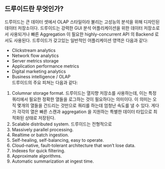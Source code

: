 ## 드루이드란 무엇인가?

드루이드는 큰 데이터 셋에서 OLAP 스타일이라 불리는 고성능의 분석을 위해 디자인된 데이터 저장소이다. 드루이드는 강력한 GUI 분석 어플리케이션을 위한 데이터 저장소로서 사용되거나 빠른 Aggregation 이 필요한 highly-concurrent API 의 Backend 로서도 사용된다. 드루이드가 갖고있는 일반적인 어플리케이션 영역은 다음과 같다: </br>
* Clickstream analytics</br>
* Network flow analytics</br>
* Server metrics storage</br>
* Application performance metrics</br>
* Digital marketing analytics</br>
* Business intelligence / OLAP</br>
드루이드의 주요 피쳐는 다음과 같다:</br>
1. Columnar storage format. 드루이드는 열지향 저장소를 사용하는데, 이는 특정 쿼리에서 필요한 정확한 열들을 로그하는 것이 필요하다는 의미이다. 이 의미는 오직 몇개의 열들을 건드리는 것만으로 쿼리를 하는데 엄청난 속도를 낼 수 있다. 게다가 각각의 열은 빠른 스캔과 aggregation 을 지원하는 특별한 데이터 타입으로 최적화된 상태로 저장된다.</br>
2. Scalable distributed system. 드루이드는 전형적으로 </br>
3. Massively parallel processing.</br>
4. Realtime or batch ingestion.</br>
5. Self-healing, self-balancing, easy to operate.</br>
6. Cloud-native, fault-tolerant architecture that won’t lose data.</br>
7. Indexes for quick filtering.</br>
8. Approximate algorithms.</br>
9. Automatic summarization at ingest time.</br>
